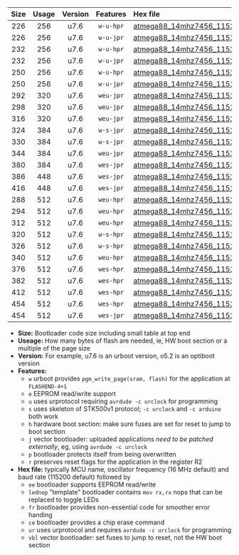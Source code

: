 |Size|Usage|Version|Features|Hex file|
|:-:|:-:|:-:|:-:|:--|
|226|256|u7.6|`w-u-hpr`|[atmega88_14mhz7456_115200bps_ur.hex](https://raw.githubusercontent.com/stefanrueger/urboot/main/atmega88_14mhz7456_115200bps_ur.hex)|
|226|256|u7.6|`w-u-jpr`|[atmega88_14mhz7456_115200bps_ur_vbl.hex](https://raw.githubusercontent.com/stefanrueger/urboot/main/atmega88_14mhz7456_115200bps_ur_vbl.hex)|
|232|256|u7.6|`w-u-hpr`|[atmega88_14mhz7456_115200bps_lednop_ur.hex](https://raw.githubusercontent.com/stefanrueger/urboot/main/atmega88_14mhz7456_115200bps_lednop_ur.hex)|
|232|256|u7.6|`w-u-jpr`|[atmega88_14mhz7456_115200bps_lednop_ur_vbl.hex](https://raw.githubusercontent.com/stefanrueger/urboot/main/atmega88_14mhz7456_115200bps_lednop_ur_vbl.hex)|
|250|256|u7.6|`w-u-hpr`|[atmega88_14mhz7456_115200bps_lednop_fr_ur.hex](https://raw.githubusercontent.com/stefanrueger/urboot/main/atmega88_14mhz7456_115200bps_lednop_fr_ur.hex)|
|250|256|u7.6|`w-u-jpr`|[atmega88_14mhz7456_115200bps_lednop_fr_ur_vbl.hex](https://raw.githubusercontent.com/stefanrueger/urboot/main/atmega88_14mhz7456_115200bps_lednop_fr_ur_vbl.hex)|
|292|320|u7.6|`weu-jpr`|[atmega88_14mhz7456_115200bps_ee_ur_vbl.hex](https://raw.githubusercontent.com/stefanrueger/urboot/main/atmega88_14mhz7456_115200bps_ee_ur_vbl.hex)|
|298|320|u7.6|`weu-jpr`|[atmega88_14mhz7456_115200bps_ee_lednop_ur_vbl.hex](https://raw.githubusercontent.com/stefanrueger/urboot/main/atmega88_14mhz7456_115200bps_ee_lednop_ur_vbl.hex)|
|316|320|u7.6|`weu-jpr`|[atmega88_14mhz7456_115200bps_ee_lednop_fr_ur_vbl.hex](https://raw.githubusercontent.com/stefanrueger/urboot/main/atmega88_14mhz7456_115200bps_ee_lednop_fr_ur_vbl.hex)|
|324|384|u7.6|`w-s-jpr`|[atmega88_14mhz7456_115200bps_vbl.hex](https://raw.githubusercontent.com/stefanrueger/urboot/main/atmega88_14mhz7456_115200bps_vbl.hex)|
|330|384|u7.6|`w-s-jpr`|[atmega88_14mhz7456_115200bps_lednop_vbl.hex](https://raw.githubusercontent.com/stefanrueger/urboot/main/atmega88_14mhz7456_115200bps_lednop_vbl.hex)|
|344|384|u7.6|`weu-jpr`|[atmega88_14mhz7456_115200bps_ee_lednop_fr_ce_ur_vbl.hex](https://raw.githubusercontent.com/stefanrueger/urboot/main/atmega88_14mhz7456_115200bps_ee_lednop_fr_ce_ur_vbl.hex)|
|380|384|u7.6|`wes-jpr`|[atmega88_14mhz7456_115200bps_ee_vbl.hex](https://raw.githubusercontent.com/stefanrueger/urboot/main/atmega88_14mhz7456_115200bps_ee_vbl.hex)|
|386|448|u7.6|`wes-jpr`|[atmega88_14mhz7456_115200bps_ee_lednop_vbl.hex](https://raw.githubusercontent.com/stefanrueger/urboot/main/atmega88_14mhz7456_115200bps_ee_lednop_vbl.hex)|
|416|448|u7.6|`wes-jpr`|[atmega88_14mhz7456_115200bps_ee_lednop_fr_vbl.hex](https://raw.githubusercontent.com/stefanrueger/urboot/main/atmega88_14mhz7456_115200bps_ee_lednop_fr_vbl.hex)|
|288|512|u7.6|`weu-hpr`|[atmega88_14mhz7456_115200bps_ee_ur.hex](https://raw.githubusercontent.com/stefanrueger/urboot/main/atmega88_14mhz7456_115200bps_ee_ur.hex)|
|294|512|u7.6|`weu-hpr`|[atmega88_14mhz7456_115200bps_ee_lednop_ur.hex](https://raw.githubusercontent.com/stefanrueger/urboot/main/atmega88_14mhz7456_115200bps_ee_lednop_ur.hex)|
|312|512|u7.6|`weu-hpr`|[atmega88_14mhz7456_115200bps_ee_lednop_fr_ur.hex](https://raw.githubusercontent.com/stefanrueger/urboot/main/atmega88_14mhz7456_115200bps_ee_lednop_fr_ur.hex)|
|320|512|u7.6|`w-s-hpr`|[atmega88_14mhz7456_115200bps.hex](https://raw.githubusercontent.com/stefanrueger/urboot/main/atmega88_14mhz7456_115200bps.hex)|
|326|512|u7.6|`w-s-hpr`|[atmega88_14mhz7456_115200bps_lednop.hex](https://raw.githubusercontent.com/stefanrueger/urboot/main/atmega88_14mhz7456_115200bps_lednop.hex)|
|340|512|u7.6|`weu-hpr`|[atmega88_14mhz7456_115200bps_ee_lednop_fr_ce_ur.hex](https://raw.githubusercontent.com/stefanrueger/urboot/main/atmega88_14mhz7456_115200bps_ee_lednop_fr_ce_ur.hex)|
|376|512|u7.6|`wes-hpr`|[atmega88_14mhz7456_115200bps_ee.hex](https://raw.githubusercontent.com/stefanrueger/urboot/main/atmega88_14mhz7456_115200bps_ee.hex)|
|382|512|u7.6|`wes-hpr`|[atmega88_14mhz7456_115200bps_ee_lednop.hex](https://raw.githubusercontent.com/stefanrueger/urboot/main/atmega88_14mhz7456_115200bps_ee_lednop.hex)|
|412|512|u7.6|`wes-hpr`|[atmega88_14mhz7456_115200bps_ee_lednop_fr.hex](https://raw.githubusercontent.com/stefanrueger/urboot/main/atmega88_14mhz7456_115200bps_ee_lednop_fr.hex)|
|454|512|u7.6|`wes-hpr`|[atmega88_14mhz7456_115200bps_ee_lednop_fr_ce.hex](https://raw.githubusercontent.com/stefanrueger/urboot/main/atmega88_14mhz7456_115200bps_ee_lednop_fr_ce.hex)|
|454|512|u7.6|`wes-jpr`|[atmega88_14mhz7456_115200bps_ee_lednop_fr_ce_vbl.hex](https://raw.githubusercontent.com/stefanrueger/urboot/main/atmega88_14mhz7456_115200bps_ee_lednop_fr_ce_vbl.hex)|

- **Size:** Bootloader code size including small table at top end
- **Useage:** How many bytes of flash are needed, ie, HW boot section or a multiple of the page size
- **Version:** For example, u7.6 is an urboot version, o5.2 is an optiboot version
- **Features:**
  + `w` urboot provides `pgm_write_page(sram, flash)` for the application at `FLASHEND-4+1`
  + `e` EEPROM read/write support
  + `u` uses urprotocol requiring `avrdude -c urclock` for programming
  + `s` uses skeleton of STK500v1 protocol; `-c urclock` and `-c arduino` both work
  + `h` hardware boot section: make sure fuses are set for reset to jump to boot section
  + `j` vector bootloader: uploaded applications *need to be patched externally*, eg, using `avrdude -c urclock`
  + `p` bootloader protects itself from being overwritten
  + `r` preserves reset flags for the application in the register R2
- **Hex file:** typically MCU name, oscillator frequency (16 MHz default) and baud rate (115200 default) followed by
  + `ee` bootloader supports EEPROM read/write
  + `lednop` "template" bootloader contains `mov rx,rx` nops that can be replaced to toggle LEDs
  + `fr` bootloader provides non-essential code for smoother error handing
  + `ce` bootloader provides a chip erase command
  + `ur` uses urprotocol and requires `avrdude -c urclock` for programming
  + `vbl` vector bootloader: set fuses to jump to reset, not the HW boot section
